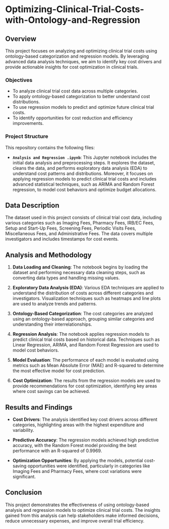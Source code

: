 # Optimizing-Clinical-Trial-Costs-with-Ontology-and-Regression

## Overview

This project focuses on analyzing and optimizing clinical trial costs using ontology-based categorization and regression models. By leveraging advanced data analysis techniques, we aim to identify key cost drivers and provide actionable insights for cost optimization in clinical trials.

### Objectives

- To analyze clinical trial cost data across multiple categories.
- To apply ontology-based categorization to better understand cost distributions.
- To use regression models to predict and optimize future clinical trial costs.
- To identify opportunities for cost reduction and efficiency improvements.

### Project Structure

This repository contains the following files:

- **`Analysis and Regression .ipynb`**: This Jupyter notebook includes the initial data analysis and preprocessing steps. It explores the dataset, cleans the data, and performs exploratory data analysis (EDA) to understand cost patterns and distributions. Moreover, it focuses on applying regression models to predict clinical trial costs and includes advanced statistical techniques, such as ARIMA and Random Forest regression, to model cost behaviors and optimize budget allocations.

## Data Description

The dataset used in this project consists of clinical trial cost data, including various categories such as Imaging Fees, Pharmacy Fees, IRB/EC Fees, Setup and Start-Up Fees, Screening Fees, Periodic Visits Fees, Miscellaneous Fees, and Administrative Fees. The data covers multiple investigators and includes timestamps for cost events.


## Analysis and Methodology


1. **Data Loading and Cleaning**: The notebook begins by loading the dataset and performing necessary data cleaning steps, such as converting data types and handling missing values.
   
2. **Exploratory Data Analysis (EDA)**: Various EDA techniques are applied to understand the distribution of costs across different categories and investigators. Visualization techniques such as heatmaps and line plots are used to analyze trends and patterns.

3. **Ontology-Based Categorization**: The cost categories are analyzed using an ontology-based approach, grouping similar categories and understanding their interrelationships.

1. **Regression Analysis**: The notebook applies regression models to predict clinical trial costs based on historical data. Techniques such as Linear Regression, ARIMA, and Random Forest Regression are used to model cost behaviors.

2. **Model Evaluation**: The performance of each model is evaluated using metrics such as Mean Absolute Error (MAE) and R-squared to determine the most effective model for cost prediction.

3. **Cost Optimization**: The results from the regression models are used to provide recommendations for cost optimization, identifying key areas where cost savings can be achieved.

## Results and Findings

- **Cost Drivers**: The analysis identified key cost drivers across different categories, highlighting areas with the highest expenditure and variability.
  
- **Predictive Accuracy**: The regression models achieved high predictive accuracy, with the Random Forest model providing the best performance with an R-squared of 0.9969.

- **Optimization Opportunities**: By applying the models, potential cost-saving opportunities were identified, particularly in categories like Imaging Fees and Pharmacy Fees, where cost variations were significant.

## Conclusion

This project demonstrates the effectiveness of using ontology-based analysis and regression models to optimize clinical trial costs. The insights gained from this analysis can help stakeholders make informed decisions, reduce unnecessary expenses, and improve overall trial efficiency.

